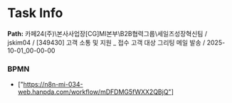 # Task Info

**Path:** 카페24(주)\본사사업장\[CG]MI본부\B2B협력그룹\세일즈성장혁신팀 / jskim04 / [349430] 고객 소통 및 지원 _ 접수 고객 대상 그리팅 메일 발송 / 2025-10-01_00-00-00

### BPMN
- ["https://n8n-mi-034-web.hanpda.com/workflow/mDFDMG5fWXX2QBjQ"]

